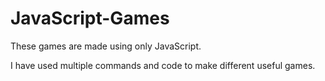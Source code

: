 # JavaScript-Games
These games are made using only JavaScript.

I have used multiple commands and code to make different useful games.
